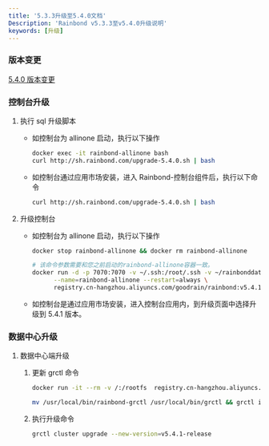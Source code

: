```yaml
---
title: '5.3.3升级至5.4.0文档'
Description: 'Rainbond v5.3.3至v5.4.0升级说明'
keywords: [升级]
---
```


### 版本变更

[5.4.0 版本变更](/docs/community/change/5.3.3-5.4.0)

### 控制台升级

1. 执行 sql 升级脚本

   - 如控制台为 allinone 启动，执行以下操作

     ```bash
     docker exec -it rainbond-allinone bash
     curl http://sh.rainbond.com/upgrade-5.4.0.sh | bash
     ```

   - 如控制台通过应用市场安装，进入 Rainbond-控制台组件后，执行以下命令

     ```bash
     curl http://sh.rainbond.com/upgrade-5.4.0.sh | bash
     ```

2. 升级控制台

   - 如控制台为 allinone 启动，执行以下操作

     ```bash
     docker stop rainbond-allinone && docker rm rainbond-allinone

     # 该命令参数需要和您之前启动的rainbond-allinone容器一致。
     docker run -d -p 7070:7070 -v ~/.ssh:/root/.ssh -v ~/rainbonddata:/app/data \
           --name=rainbond-allinone --restart=always \
           registry.cn-hangzhou.aliyuncs.com/goodrain/rainbond:v5.4.1-release-allinone
     ```

   - 如控制台是通过应用市场安装，进入控制台应用内，到升级页面中选择升级到 5.4.1 版本。

### 数据中心升级

1. 数据中心端升级

   1. 更新 grctl 命令

      ```bash
      docker run -it --rm -v /:/rootfs  registry.cn-hangzhou.aliyuncs.com/goodrain/rbd-grctl:v5.4.1-release copy

      mv /usr/local/bin/rainbond-grctl /usr/local/bin/grctl && grctl install
      ```

   2. 执行升级命令

      ```bash
      grctl cluster upgrade --new-version=v5.4.1-release
      ```

